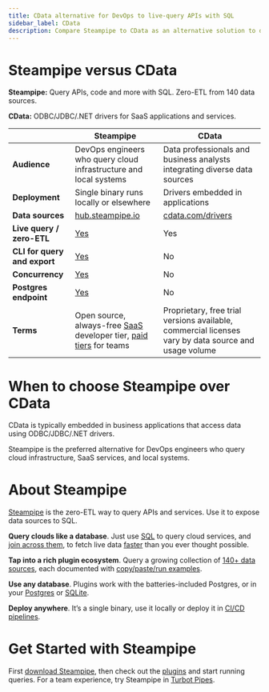 ```yaml
---
title: CData alternative for DevOps to live-query APIs with SQL
sidebar_label: CData
description: Compare Steampipe to CData as an alternative solution to dynamically query APIs, code and more with zero-ETL.
---
```


# Steampipe versus CData


**Steampipe:** Query APIs, code and more with SQL. Zero-ETL from 140 data sources.


**CData:** ODBC/JDBC/.NET drivers for SaaS applications and services.



 | | **Steampipe** | **CData** | 
| --- | --- | --- |
| **Audience** | DevOps engineers who query cloud infrastructure and local systems | Data professionals and business analysts integrating diverse data sources |
| **Deployment** | Single binary runs locally or elsewhere | Drivers embedded in applications |
| **Data sources** | <a href="http://hub.steampipe.io" target="_blank">hub.steampipe.io</a> | <a href="http://www.cdata.com/drivers" target="_blank">cdata.com/drivers</a> |
| **Live query / zero-ETL** | <a href="https://github.com/turbot/steampipe" target="_blank">Yes</a> | Yes |
| **CLI for query and export** | <a href="https://powerpipe.io/docs/reference/cli" target="_blank">Yes</a> | No |
| **Concurrency** | <a href="https://aws.amazon.com/blogs/opensource/querying-aws-at-scale-across-apis-regions-and-accounts/" target="_blank">Yes</a> | No |
| **Postgres endpoint** | <a href="https://steampipe.io/docs/managing/service" target="_blank">Yes</a> | No |
| **Terms** | Open source, always-free <a href="http://pipes.turbot.com" target="_blank">SaaS</a> developer tier, <a href="https://turbot.com/pipes/pricing" target="_blank">paid tiers</a> for teams | Proprietary, free trial versions available, commercial licenses vary by data source and usage volume |

# When to choose Steampipe over CData

CData is typically embedded in business applications that access data using ODBC/JDBC/.NET drivers.

  
Steampipe is the preferred alternative for DevOps engineers who query cloud infrastructure, SaaS services, and local systems. 

# About Steampipe

<a href="https://steampipe.io/" target="_blank">Steampipe</a> is the zero-ETL way to query APIs and services. Use it to expose data sources to SQL.

**Query clouds like a database**. Just use <a href="https://steampipe.io/docs/sql/steampipe-sql" target="_blank">SQL</a> to query cloud services, and <a href="https://steampipe.io/blog/use-shodan-to-test-aws-public-ip" target="_blank">join across them</a>, to fetch live data <a href="https://aws.amazon.com/blogs/opensource/querying-aws-at-scale-across-apis-regions-and-accounts/" target="_blank">faster</a> than you ever thought possible.

**Tap into a rich plugin ecosystem**. Query a growing collection of <a href="https://hub.steampipe.io/" target="_blank">140+ data sources</a>, each documented with <a href="https://hub.steampipe.io/plugins/turbot/aws/tables/aws_s3_bucket" target="_blank">copy/paste/run examples</a>. 

**Use any database**. Plugins work with the batteries-included Postgres, or in your <a href="https://steampipe.io/blog/2023-12-postgres-extensions" target="_blank">Postgres</a> or <a href="https://steampipe.io/blog/2023-12-sqlite-extensions" target="_blank">SQLite</a>. 

**Deploy anywhere**. It’s a single binary, use it locally or deploy it in <a href="https://steampipe.io/docs/integrations/overview" target="_blank">CI/CD pipelines</a>.

# Get Started with Steampipe

First <a href="https://steampipe.io/downloads" target="_blank">download Steampipe</a>, then check out the <a href="https://hub.steampipe.io" target="_blank">plugins</a> and start running queries. For a team experience, try Steampipe in <a href="https://turbot.com/pipes" target="_blank">Turbot Pipes</a>.

